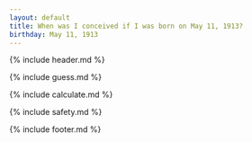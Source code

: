 ```yaml
---
layout: default
title: When was I conceived if I was born on May 11, 1913?
birthday: May 11, 1913
---
```


{% include header.md %}

{% include guess.md %}

{% include calculate.md %}

{% include safety.md %}

{% include footer.md %}



